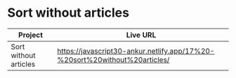 # Sort without articles

| Project               | Live URL                                                                   |
| --------------------- | -------------------------------------------------------------------------- |
| Sort without articles | https://javascript30-ankur.netlify.app/17%20-%20sort%20without%20articles/ |
